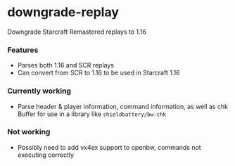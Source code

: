 # downgrade-replay

Downgrade Starcraft Remastered replays to 1.16

### Features
- Parses both 1.16 and SCR replays
- Can convert from SCR to 1.16 to be used in Starcraft 1.16

### Currently working
- Parse header & player information, command information, as well as chk Buffer for use in a library like `shieldbattery/bw-chk`

### Not working
- Possibly need to add vx4ex support to openbw, commands not executing correctly
